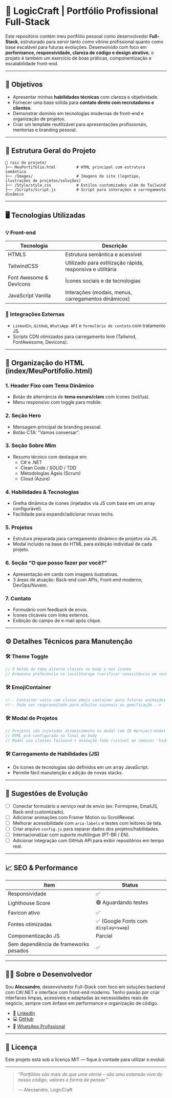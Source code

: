 
# 🧠 LogicCraft | Portfólio Profissional Full-Stack

Este repositório contém meu portfólio pessoal como desenvolvedor **Full-Stack**, estruturado para servir tanto como vitrine profissional quanto como base escalável para futuras evoluções. Desenvolvido com foco em **performance, responsividade, clareza de código e design atrativo**, o projeto é também um exercício de boas práticas, componentização e escalabilidade front-end.

---

## 📌 Objetivos

- Apresentar minhas **habilidades técnicas** com clareza e objetividade.
- Fornecer uma base sólida para **contato direto com recrutadores e clientes**.
- Demonstrar domínio em tecnologias modernas de front-end e organização de projetos.
- Criar um template reutilizável para apresentações profissionais, mentorias e branding pessoal.

---

## 🧱 Estrutura Geral do Projeto

```
📁 raiz do projeto/
├── MeuPortifolio.html         # HTML principal com estrutura semântica
├── /Images/                   # Imagens do site (logotipo, ilustrações de projetos/soluções)
├── /Style/style.css           # Estilos customizados além do Tailwind
├── /Scripts/script.js         # Script para interações e carregamento dinâmico
```

---

## 🖥️ Tecnologias Utilizadas

### 💡 Front-end

| Tecnologia | Descrição |
|------------|-----------|
| HTML5 | Estrutura semântica e acessível |
| TailwindCSS | Utilizado para estilização rápida, responsiva e utilitária |
| Font Awesome & DevIcons | Ícones sociais e de tecnologias |
| JavaScript Vanilla | Interações (modais, menus, carregamentos dinâmicos) |

### 🔌 Integrações Externas

- `LinkedIn`, `GitHub`, `WhatsApp API` e `formulário de contato` com tratamento JS.
- Scripts CDN otimizados para carregamento leve (Tailwind, FontAwesome, Devicons).

---

## 📂 Organização do HTML (index/MeuPortifolio.html)

### 1. **Header Fixo com Tema Dinâmico**
- Botão de alternância de **tema escuro/claro** com ícones (sol/lua).
- Menu responsivo com toggle para mobile.

### 2. **Seção Hero**
- Mensagem principal de branding pessoal.
- Botão CTA: "Vamos conversar".

### 3. **Seção Sobre Mim**
- Resumo técnico com destaque em:
  - C# e .NET
  - Clean Code / SOLID / TDD
  - Metodologias Ágeis (Scrum)
  - Cloud (Azure)

### 4. **Habilidades & Tecnologias**
- Grelha dinâmica de ícones (injetados via JS com base em um array configurável).
- Facilidade para expandir/adicionar novas techs.

### 5. **Projetos**
- Estrutura preparada para carregamento dinâmico de projetos via JS.
- Modal incluído na base do HTML para exibição individual de cada projeto.

### 6. **Seção “O que posso fazer por você?”**
- Apresentação em cards com imagens ilustrativas.
- 3 áreas de atuação: Back-end com APIs, Front-end moderno, DevOps/Nuvem.

### 7. **Contato**
- Formulário com feedback de envio.
- Ícones clicáveis com links externos.
- Exibição do campo de e-mail após clique.

---

## ⚙️ Detalhes Técnicos para Manutenção

### 🛠 Theme Toggle
```js
// O botão de tema alterna classes no body e nos ícones
// Armazena preferência no localStorage (verificar consistência em novos navegadores)
```

### 🛠 EmojiContainer
```html
<!-- Container vazio com classe emoji-container para futuras animações JS -->
<!-- Pode ser reaproveitado para efeitos sazonais ou gamificação -->
```

### 🛠 Modal de Projetos
```js
// Projetos são injetados dinamicamente no modal com ID #project-modal
// HTML pré-configurado no final do body
// Modal usa classes Tailwind + animação fade (visível ao remover 'hidden' e alterar opacity)
```

### 🛠 Carregamento de Habilidades (JS)
- Os ícones de tecnologias são definidos em um array JavaScript.
- Permite fácil manutenção e adição de novas stacks.

---

## 🧪 Sugestões de Evolução

- [ ] Conectar formulário a serviço real de envio (ex: Formspree, EmailJS, Back-end customizado).
- [ ] Adicionar animações com Framer Motion ou ScrollReveal.
- [ ] Melhorar acessibilidade com `aria-labels` e testes com leitores de tela.
- [ ] Criar arquivo `config.js` para separar dados dos projetos/habilidades.
- [ ] Internacionalizar com suporte multilíngue (PT-BR / EN).
- [ ] Adicionar integração com GitHub API para exibir repositórios em tempo real.

---

## 📈 SEO & Performance

| Item | Status |
|------|--------|
| Responsividade | ✅ |
| Lighthouse Score | 🟢 Aguardando testes |
| Favicon ativo | ✅ |
| Fontes otimizadas | ✅ (Google Fonts com `display=swap`) |
| Componentização JS | Parcial |
| Sem dependência de frameworks pesados | ✅ |

---

## 🧑‍💻 Sobre o Desenvolvedor

Sou **Alecsandro**, desenvolvedor Full-Stack com foco em soluções backend com C#/.NET e interface com front-end moderno. Tenho paixão por criar interfaces limpas, acessíveis e adaptadas às necessidades reais de negócio, sempre com ênfase em performance e organização de código.

- 💼 [LinkedIn](https://www.linkedin.com/in/alecsandrosilva2474/)
- 💻 [GitHub](https://github.com/alex247417)
- 📱 [WhatsApp Profissional](https://wa.me/5511940493007)

---

## 📄 Licença

Este projeto está sob a licença MIT — fique à vontade para utilizar e evoluir.

---

> _“Portfólios são mais do que uma vitrine – são uma extensão viva do nosso código, valores e forma de pensar.”_
>  
> — Alecsandro, LogicCraft
